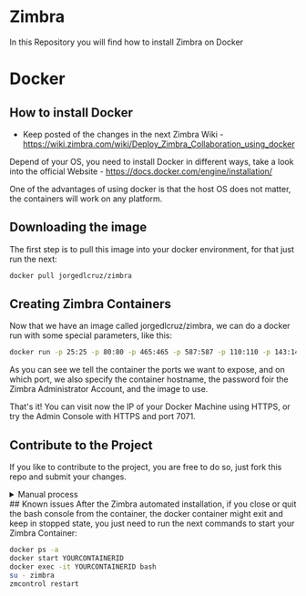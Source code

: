 # Zimbra
In this Repository you will find how to install Zimbra on Docker

# Docker
## How to install Docker
* Keep posted of the changes in the next Zimbra Wiki - https://wiki.zimbra.com/wiki/Deploy_Zimbra_Collaboration_using_docker

Depend of your OS, you need to install Docker in different ways, take a look into the official Website - https://docs.docker.com/engine/installation/

One of the advantages of using docker is that the host OS does not matter, the containers will work on any platform.

## Downloading the image
The first step is to pull this image into your docker environment, for that just run the next:
```bash
docker pull jorgedlcruz/zimbra
```

## Creating Zimbra Containers
Now that we have an image called jorgedlcruz/zimbra, we can do a docker run with some special parameters, like this:
```bash
docker run -p 25:25 -p 80:80 -p 465:465 -p 587:587 -p 110:110 -p 143:143 -p 993:993 -p 995:995 -p 443:443 -p 8080:8080 -p 8443:8443 -p 7071:7071 -p 9071:9071 -h zimbra-docker.zimbra.io --dns 127.0.0.1 --dns 8.8.8.8 -i -t -e PASSWORD=Zimbra2017 jorgedlcruz/zimbra
```
As you can see we tell the container the ports we want to expose, and on which port, we also specify the container hostname, the password foir the Zimbra Administrator Account, and the image to use.

That's it! You can visit now the IP of your Docker Machine using HTTPS, or try the Admin Console with HTTPS and port 7071.

## Contribute to the Project
If you like to contribute to the project, you are free to do so, just fork this repo and submit your changes.
 
<details>
  <summary>Manual process</summary>
  # Manual process - not really recommended
## Creating the Zimbra Image

The content of the Dockerfile and the start.sh is based on the next Script - ZimbraEasyInstall. The Dockerfile creates a Ubuntu Server 16.04 image and install on it all the OS dependencies which Zimbra needs, then when the container is launched, automatically starts with the start.sh script which creates an autoconfig file which is injected during the zimbra Installation.

### Using git
Download from github, you will need git installed on your OS

```bash
git clone https://github.com/jorgedlcruz/zimbra-docker.git
```
### Using wget
For those who want to use wget, follow the next instructions to download the Zimbra-docker package. You might need wget and unzip installed on your OS
```bash
wget https://github.com/jorgedlcruz/zimbra-docker/archive/master.zip
unzip master.zip
```

### Build the image using the Dockerfile
The `Makefile` in the docker/ directory provides you with a convenient way to build your docker image. You will need make on your OS. Just run

```bash
cd zimbra-docker/docker
sudo make
```

The default image name is zimbra_docker.

### Deploy the Docker container
Now, to deploy the container based on the previous image. As well as publish the Zimbra Collaboration ports, the hostname and the proper DNS, as you want to use bind as a local DNS nameserver within the container, also we will send the password that we want to our Zimbra Server like admin password, mailbox, LDAP, etc.: Syntax:
```bash
docker run -p PORTS -h HOSTNAME.DOMAIN --dns DNSSERVER -i -t -e PASSWORD=YOURPASSWORD NAMEOFDOCKERIMAGE
```
Example:
```bash
docker run -p 25:25 -p 80:80 -p 465:465 -p 587:587 -p 110:110 -p 143:143 -p 993:993 -p 995:995 -p 443:443 -p 8080:8080 -p 8443:8443 -p 7071:7071 -p 9071:9071 -h zimbra-docker.zimbra.io --dns 127.0.0.1 --dns 8.8.8.8 -i -t -e PASSWORD=Zimbra2017 zimbra_docker
```
This will create the container in few seconds, and run automatically the start.sh:

* Install a DNS Server based in dnsmasq
* Configure all the DNS Server to resolve automatically internal the MX and the hostname that we define while launch the container.
* Install a fresh Zimbra Collaboration 8.7.11 within Zimbra Chat and Drive!
* Create 2 files to automate the Zimbra Collaboration installation, the keystrokes and the config.defaults.
* Launch the installation of Zimbra based only in the .install.sh -s
* Inject the config.defaults file with all the parameters that is autoconfigured with the Hostname, domain, IP, and password that you define before.

The script takes a few minutes, dependent on the your Internet Speed, and resources.

</details>
## Known issues
After the Zimbra automated installation, if you close or quit the bash console from the container, the docker container might exit and keep in stopped state, you just need to run the next commands to start your Zimbra Container:

```bash
docker ps -a 
docker start YOURCONTAINERID
docker exec -it YOURCONTAINERID bash
su - zimbra
zmcontrol restart
```